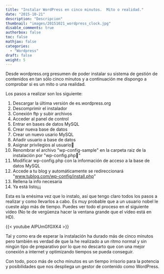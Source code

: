 ```yaml
---
title: "Instalar WordPress en cinco minutos.  Mito o realidad."
date: "2015-10-21"
description: "Descripcion"
thumbnail: "images/20151021_wordpress_clock.jpg"
disable_comments: true
authorbox: false
toc: false
mathjax: false
categories:
  - "Wordpress"
draft: false
weight: 5
---
```

Desde wordpress.org presumen de poder instalar su sistema de gestión de contenidos en tan sólo cinco minutos y a continuación me dispongo a comprobar si es un mito o una realidad.

Los pasos a realizar son los siguiente:

1. Descargar la última versión de es.wordpress.org
2. Descomprimir el instalador
3. Conexión ftp y subir archivos
4. Acceder al panel de control
5. Entrar en bases de datos MySQL
6. Crear nueva base de datos
7. Crear un nuevo usario MySQL
8. Añadir usuario a base de datos
9. Asignar privilegios al usuario 
10. Renombrar el archivo "wp-config-sample" en la carpeta raiz de la instalación por "wp-config.php"
11. Modificar wp-config.php con la información de acceso a la base de datos MySQL
12. Accede a tu blog y automáticamente se redireccionará "www.tublog.com/wp-config/install.php"
13. Rellena la info necesaria
14. Ya está listo¡¡¡

Esta es la enésima vez que lo instalo, así que tengo claro todos los pasos a realizar y como llevarlos a cabo. Es muy probable que a un usuario nobel le cueste algo más de tiempo. Puedes ver todo el proceso en el siguiente vídeo (No te de vergüenza hacer la ventana grande que el vídeo está en HD).

{{< youtube AlPUmGfGXK4 >}}

Tal y como era de esperar la instalación ha durado más de cinco minutos pero también es verdad de que la he realizado a un ritmo normal y sin ningún tipo de preparativo por lo que no descarto que con una mejor conexión a internet y optimizando tiempos se pueda conseguir.

Con todo, poco más de ocho minutos es un tiempo irrisorio para la potencia y posibilidades que nos despliega un gestor de contenido como WordPress.